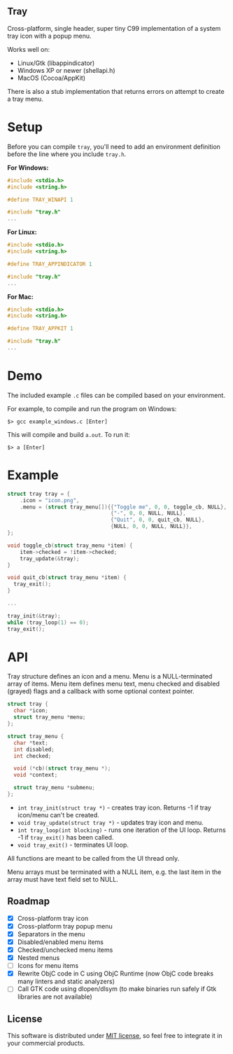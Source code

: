 Tray
----

Cross-platform, single header, super tiny C99 implementation of a system tray icon with a popup menu.

Works well on:

* Linux/Gtk (libappindicator)
* Windows XP or newer (shellapi.h)
* MacOS (Cocoa/AppKit)

There is also a stub implementation that returns errors on attempt to create a tray menu.

# Setup

Before you can compile `tray`, you'll need to add an environment definition before the line where you include `tray.h`. 

**For Windows:**
```c
#include <stdio.h>
#include <string.h>

#define TRAY_WINAPI 1

#include "tray.h"
...
```

**For Linux:**
```c
#include <stdio.h>
#include <string.h>

#define TRAY_APPINDICATOR 1

#include "tray.h"
...
```

**For Mac:**
```c
#include <stdio.h>
#include <string.h>

#define TRAY_APPKIT 1

#include "tray.h"
...
```

# Demo

The included example `.c` files can be compiled based on your environment.

For example, to compile and run the program on Windows: 

```shell
$> gcc example_windows.c [Enter]
``` 

This will compile and build `a.out`. To run it: 

```
$> a [Enter]
```

# Example

```c
struct tray tray = {
    .icon = "icon.png",
    .menu = (struct tray_menu[]){{"Toggle me", 0, 0, toggle_cb, NULL},
                                 {"-", 0, 0, NULL, NULL},
                                 {"Quit", 0, 0, quit_cb, NULL},
                                 {NULL, 0, 0, NULL, NULL}},
};

void toggle_cb(struct tray_menu *item) {
	item->checked = !item->checked;
	tray_update(&tray);
}

void quit_cb(struct tray_menu *item) {
  tray_exit();
}

...

tray_init(&tray);
while (tray_loop(1) == 0);
tray_exit();

```

# API

Tray structure defines an icon and a menu.
Menu is a NULL-terminated array of items.
Menu item defines menu text, menu checked and disabled (grayed) flags and a
callback with some optional context pointer.

```c
struct tray {
  char *icon;
  struct tray_menu *menu;
};

struct tray_menu {
  char *text;
  int disabled;
  int checked;

  void (*cb)(struct tray_menu *);
  void *context;

  struct tray_menu *submenu;
};
```

* `int tray_init(struct tray *)` - creates tray icon. Returns -1 if tray icon/menu can't be created.
* `void tray_update(struct tray *)` - updates tray icon and menu.
* `int tray_loop(int blocking)` - runs one iteration of the UI loop. Returns -1 if `tray_exit()` has been called.
* `void tray_exit()` - terminates UI loop.

All functions are meant to be called from the UI thread only.

Menu arrays must be terminated with a NULL item, e.g. the last item in the
array must have text field set to NULL.

## Roadmap

* [x] Cross-platform tray icon
* [x] Cross-platform tray popup menu
* [x] Separators in the menu
* [x] Disabled/enabled menu items
* [x] Checked/unchecked menu items
* [x] Nested menus
* [ ] Icons for menu items
* [x] Rewrite ObjC code in C using ObjC Runtime (now ObjC code breaks many linters and static analyzers)
* [ ] Call GTK code using dlopen/dlsym (to make binaries run safely if Gtk libraries are not available)

## License

This software is distributed under [MIT license](http://www.opensource.org/licenses/mit-license.php),
 so feel free to integrate it in your commercial products.

